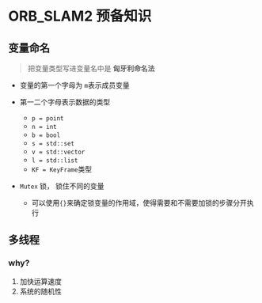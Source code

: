 # ORB_SLAM2 预备知识

## 变量命名

> 把变量类型写进变量名中是 **匈牙利命名法**

- 变量的第一个字母为 `m`表示成员变量
- 第一二个字母表示数据的类型
  - `p = point`
  - `n = int`
  - `b = bool`
  - `s = std::set`
  - `v = std::vector`
  - `l = std::list`
  - `KF = KeyFrame`类型

- `Mutex` 锁， 锁住不同的变量
  - 可以使用`{}`来确定锁变量的作用域，使得需要和不需要加锁的步骤分开执行

## 多线程

### why?

1. 加快运算速度
2. 系统的随机性